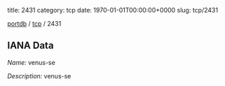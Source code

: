 title: 2431
category: tcp
date: 1970-01-01T00:00:00+0000
slug: tcp/2431

[portdb](/) / [tcp](/category/tcp.html) / 2431


## IANA Data

_Name:_ venus-se

_Description:_ venus-se

